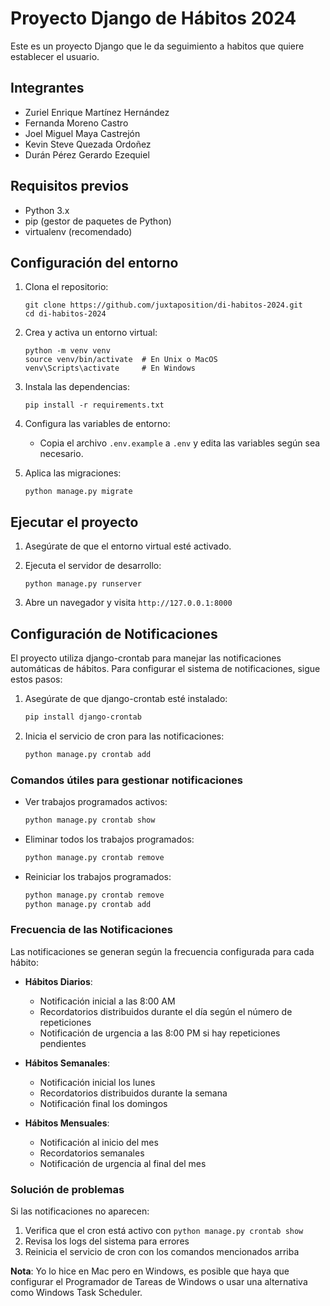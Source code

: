 # Proyecto Django de Hábitos 2024

Este es un proyecto Django que le da seguimiento a habitos que quiere establecer el usuario.

## Integrantes
- Zuriel Enrique Martínez Hernández
- Fernanda Moreno Castro
- Joel Miguel Maya Castrejón
- Kevin Steve Quezada Ordoñez
- Durán Pérez Gerardo Ezequiel

## Requisitos previos

- Python 3.x
- pip (gestor de paquetes de Python)
- virtualenv (recomendado)

## Configuración del entorno

1. Clona el repositorio:
   ```
   git clone https://github.com/juxtaposition/di-habitos-2024.git
   cd di-habitos-2024
   ```

2. Crea y activa un entorno virtual:
   ```
   python -m venv venv
   source venv/bin/activate  # En Unix o MacOS
   venv\Scripts\activate     # En Windows
   ```

3. Instala las dependencias:
   ```
   pip install -r requirements.txt
   ```

4. Configura las variables de entorno:
   - Copia el archivo `.env.example` a `.env` y edita las variables según sea necesario.

5. Aplica las migraciones:
   ```
   python manage.py migrate
   ```

## Ejecutar el proyecto

1. Asegúrate de que el entorno virtual esté activado.

2. Ejecuta el servidor de desarrollo:
   ```
   python manage.py runserver
   ```

3. Abre un navegador y visita `http://127.0.0.1:8000`

## Configuración de Notificaciones

El proyecto utiliza django-crontab para manejar las notificaciones automáticas de hábitos. Para configurar el sistema de notificaciones, sigue estos pasos:

1. Asegúrate de que django-crontab esté instalado:
   ```bash
   pip install django-crontab
   ```

2. Inicia el servicio de cron para las notificaciones:
   ```bash
   python manage.py crontab add
   ```

### Comandos útiles para gestionar notificaciones

- Ver trabajos programados activos:
  ```bash
  python manage.py crontab show
  ```

- Eliminar todos los trabajos programados:
  ```bash
  python manage.py crontab remove
  ```

- Reiniciar los trabajos programados:
  ```bash
  python manage.py crontab remove
  python manage.py crontab add
  ```

### Frecuencia de las Notificaciones

Las notificaciones se generan según la frecuencia configurada para cada hábito:

- **Hábitos Diarios**: 
  - Notificación inicial a las 8:00 AM
  - Recordatorios distribuidos durante el día según el número de repeticiones
  - Notificación de urgencia a las 8:00 PM si hay repeticiones pendientes

- **Hábitos Semanales**:
  - Notificación inicial los lunes
  - Recordatorios distribuidos durante la semana
  - Notificación final los domingos

- **Hábitos Mensuales**:
  - Notificación al inicio del mes
  - Recordatorios semanales
  - Notificación de urgencia al final del mes

### Solución de problemas

Si las notificaciones no aparecen:
1. Verifica que el cron está activo con `python manage.py crontab show`
2. Revisa los logs del sistema para errores
3. Reinicia el servicio de cron con los comandos mencionados arriba

**Nota**: Yo lo hice en Mac pero en Windows, es posible que haya que configurar el Programador de Tareas de Windows o usar una alternativa como Windows Task Scheduler.